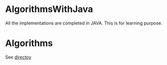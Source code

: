 # AlgorithmsWithJava

All the implementations are completed in JAVA. This is for learning purpose. 

# Algorithms
See [directoy](AlgorithmsWithJava/DIRECTORY.md)
